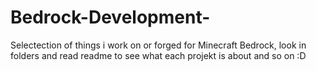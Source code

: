 # Bedrock-Development-
Selectection of things i work on or forged for Minecraft Bedrock, 
look in folders and read readme to see what each projekt is about and so on :D 
